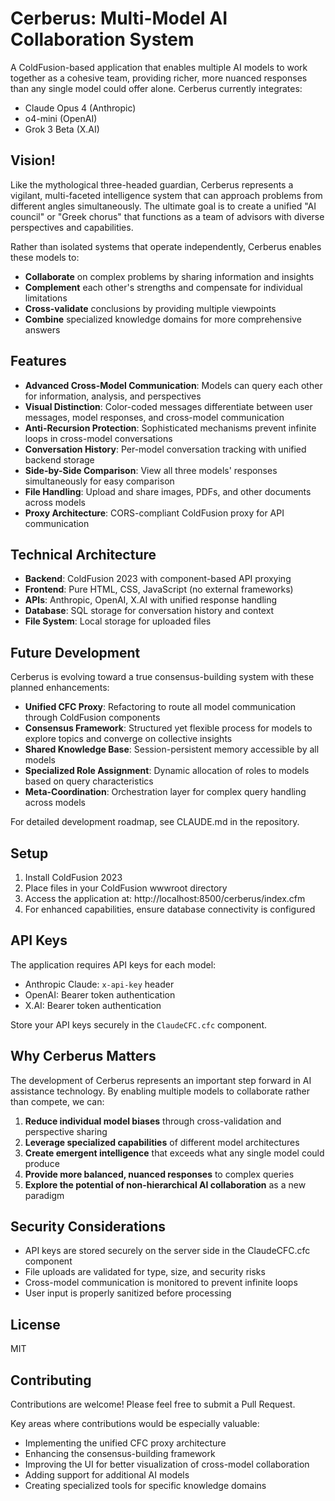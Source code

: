 # Cerberus: Multi-Model AI Collaboration System

A ColdFusion-based application that enables multiple AI models to work together as a cohesive team, providing richer, more nuanced responses than any single model could offer alone. Cerberus currently integrates:

- Claude Opus 4 (Anthropic)
- o4-mini (OpenAI)
- Grok 3 Beta (X.AI)

## Vision!

Like the mythological three-headed guardian, Cerberus represents a vigilant, multi-faceted intelligence system that can approach problems from different angles simultaneously. The ultimate goal is to create a unified "AI council" or "Greek chorus" that functions as a team of advisors with diverse perspectives and capabilities.

Rather than isolated systems that operate independently, Cerberus enables these models to:
- **Collaborate** on complex problems by sharing information and insights
- **Complement** each other's strengths and compensate for individual limitations
- **Cross-validate** conclusions by providing multiple viewpoints
- **Combine** specialized knowledge domains for more comprehensive answers

## Features

- **Advanced Cross-Model Communication**: Models can query each other for information, analysis, and perspectives
- **Visual Distinction**: Color-coded messages differentiate between user messages, model responses, and cross-model communication
- **Anti-Recursion Protection**: Sophisticated mechanisms prevent infinite loops in cross-model conversations
- **Conversation History**: Per-model conversation tracking with unified backend storage
- **Side-by-Side Comparison**: View all three models' responses simultaneously for easy comparison
- **File Handling**: Upload and share images, PDFs, and other documents across models
- **Proxy Architecture**: CORS-compliant ColdFusion proxy for API communication

## Technical Architecture

- **Backend**: ColdFusion 2023 with component-based API proxying
- **Frontend**: Pure HTML, CSS, JavaScript (no external frameworks)
- **APIs**: Anthropic, OpenAI, X.AI with unified response handling
- **Database**: SQL storage for conversation history and context
- **File System**: Local storage for uploaded files

## Future Development

Cerberus is evolving toward a true consensus-building system with these planned enhancements:

- **Unified CFC Proxy**: Refactoring to route all model communication through ColdFusion components
- **Consensus Framework**: Structured yet flexible process for models to explore topics and converge on collective insights
- **Shared Knowledge Base**: Session-persistent memory accessible by all models
- **Specialized Role Assignment**: Dynamic allocation of roles to models based on query characteristics
- **Meta-Coordination**: Orchestration layer for complex query handling across models

For detailed development roadmap, see CLAUDE.md in the repository.

## Setup

1. Install ColdFusion 2023
2. Place files in your ColdFusion wwwroot directory
3. Access the application at: http://localhost:8500/cerberus/index.cfm
4. For enhanced capabilities, ensure database connectivity is configured

## API Keys

The application requires API keys for each model:
- Anthropic Claude: `x-api-key` header 
- OpenAI: Bearer token authentication
- X.AI: Bearer token authentication

Store your API keys securely in the `ClaudeCFC.cfc` component.

## Why Cerberus Matters

The development of Cerberus represents an important step forward in AI assistance technology. By enabling multiple models to collaborate rather than compete, we can:

1. **Reduce individual model biases** through cross-validation and perspective sharing
2. **Leverage specialized capabilities** of different model architectures
3. **Create emergent intelligence** that exceeds what any single model could produce
4. **Provide more balanced, nuanced responses** to complex queries
5. **Explore the potential of non-hierarchical AI collaboration** as a new paradigm

## Security Considerations

- API keys are stored securely on the server side in the ClaudeCFC.cfc component
- File uploads are validated for type, size, and security risks
- Cross-model communication is monitored to prevent infinite loops
- User input is properly sanitized before processing

## License

MIT

## Contributing

Contributions are welcome! Please feel free to submit a Pull Request.

Key areas where contributions would be especially valuable:
- Implementing the unified CFC proxy architecture
- Enhancing the consensus-building framework
- Improving the UI for better visualization of cross-model collaboration
- Adding support for additional AI models
- Creating specialized tools for specific knowledge domains
